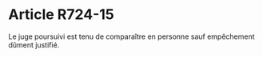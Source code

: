 # Article R724-15

<p>Le juge poursuivi est tenu de comparaître en personne sauf empêchement dûment justifié.</p>
